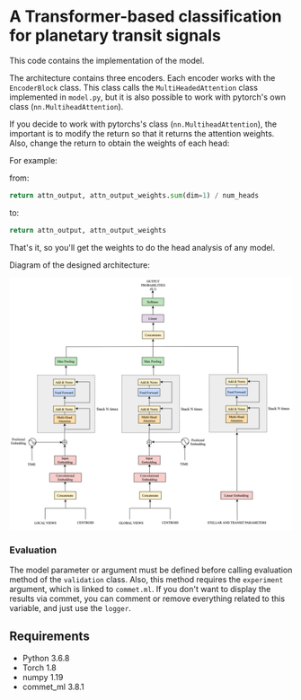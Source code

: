# A Transformer-based classification for planetary transit signals

This code contains the implementation of the model.


The architecture contains three encoders. Each encoder works with the `EncoderBlock`  class.  This class calls the `MultiHeadedAttention` class implemented in `model.py`, but it is also possible to work with pytorch's own class (`nn.MultiheadAttention`). 

If you decide to work with pytorchs's class (`nn.MultiheadAttention`), the important is to modify the return so that it returns the attention weights. Also, change the return to obtain the weights of each head:

For example:

from:
```python 
return attn_output, attn_output_weights.sum(dim=1) / num_heads
```

to:
```python
return attn_output, attn_output_weights
```

That's it, so you'll get the weights to do the head analysis of any model.

Diagram of the designed architecture:

<img src='imgs/model_exo.png' width='800'>

### Evaluation

The model parameter or argument must be defined before calling evaluation method of the `validation` class. Also, this method requires the `experiment` argument, which is linked to `commet.ml`. If you don't want to display the results via commet, you can comment or remove everything related to this variable, and just use the `logger`.

## Requirements

- Python 3.6.8
- Torch 1.8
- numpy 1.19
- commet_ml 3.8.1
